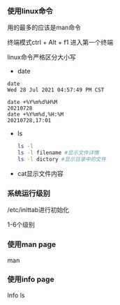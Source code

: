 ### 使用linux命令

用的最多的应该是man命令

终端模式ctrl + Alt + f1 进入第一个终端

linux命令严格区分大小写

- date 

```shell
date
Wed 28 Jul 2021 04:57:49 PM CST

date +%Y%m%d%H%M
20210728
date +%Y%m%d,%H:%M
20210728,17:01
```



- ls

  ```sh
  ls -l
  ls -l filename #显示文件详情
  ls -l dictory #显示目录中的文件
  ```

  

- cat显示文件内容







### 系统运行级别

/etc/inittab进行初始化

1-6个级别





### 使用man page

man

### 使用info page

Info ls